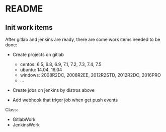# README

## Init work items
After gitlab and jenkins are ready, there are some work items needed to
be done:
* Create projects on gitlab

    * centos: 6.5, 6.8, 6.9, 7.1, 7.2, 7.3, 7.4, 7.5
    * ubuntu: 14.04, 16.04
    * windows: 2008R2DC, 2008R2EE, 2012R2STD, 2012R2DC, 2016PRO
    * ...
* Create jobs on jenkins by distros above
* Add webhook that triger job when get push events

Class:
* GitlabWork
* JenkinsWork
